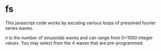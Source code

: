 # fs
This javascript code works by excuting various loops of presolved fourier series waves.

n is the number of sinusoidal waves and can range from 0>1000 integer values.
You may select from the 4 waves that are pre-programmed.
